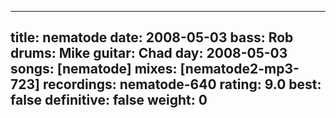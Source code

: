 
---
title: nematode
date: 2008-05-03
bass:	Rob
drums:	Mike
guitar:	Chad
day: 2008-05-03
songs: [nematode]
mixes: [nematode2-mp3-723]
recordings: nematode-640
rating: 9.0
best: false
definitive: false
weight: 0
---
